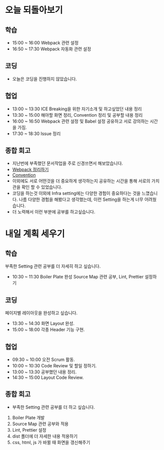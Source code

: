 
# 오늘 되돌아보기
## 학습
* 15:00 ~ 16:00 Webpack 관련 설정
* 16:50 ~ 17:30 Webpack 자동화 관련 설정

## 코딩
* 오늘은 코딩을 진행하지 않았습니다.

## 협업
* 13:00 ~ 13:30 ICE Breaking을 위한 자기소개 및 하고싶었던 내용 정리
* 13:30 ~ 15:00 해야할 화면 정리, Convention 정리 및 공부할 내용 정리
* 16:00 ~ 16:50 Webpack 관련 설정 및 Babel 설정 공유하고 서로 강의하는 시간을 가짐.
* 17:30 ~ 18:30 Issue 정리

## 종합 회고
* 지난번에 부족했던 문서작업을 주로 신경쓰면서 해보았습니다.
* [Webpack 정리하기](https://www.notion.so/codegiraffe/WebPack-024840d0695043d789485e6bcbf667ad)
* [Convention](https://www.notion.so/codegiraffe/Convention-5dc54007c31f427183a237b9932770c7)
* 이외에도 서로 어떤것을 더 중요하게 생각하는지 공유하는 시간을 통해 서로의 가치관을 확인 할 수 있었습니다.
* 코딩을 하는것 이외에 Infra setting에는 다양한 경험이 중요하다는 것을 느꼈습니다. 나름 다양한 경험을 해봤다고 생각했는데, 이런 Setting을 하는게 너무 어려웠습니다.
* 더 노력해서 이런 부분에 공부를 하고싶습니다.

# 내일 계획 세우기
## 학습
부족한 Setting 관련 공부를 더 자세히 하고 싶습니다.
* 10:30 ~ 11:30 Boiler Plate 완성 Source Map 관련 공부, Lint, Prettier 설정하기

## 코딩
페이지별 레이아웃을 완성하고 싶습니다.
* 13:30 ~ 14:30 화면 Layout 완성.
* 15:00 ~ 18:00 각종 Header 기능 구현.

## 협업
* 09:30 ~ 10:00 오전 Scrum 활동.
* 10:00 ~ 10:30 Code Review 및 할일 정하기.
* 13:00 ~ 13:30 공부했던 내용 정리.
* 14:30 ~ 15:00 Layout Code Review.

## 종합 회고
* 부족한 Setting 관련 공부를 더 하고 싶습니다.
1. Boiler Plate 개발
2. Source Map 관련 공부와 적용
3. Lint, Prettier 설정
4. dist 폴더에 더 자세한 내용 적용하기
5. css, html, js 가 바뀔 때 화면을 갱신해주기